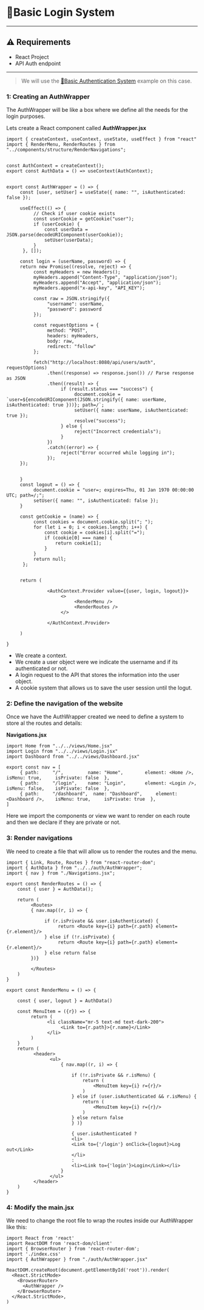 # 🔐Basic Login System
---
## ⚠️ Requirements
- React Project
- API Auth endpoint
---

> We will use the [🔐Basic Authentication System]() example on this case.

### 1: Creating an AuthWrapper
The AuthWrapper will be like a box where we define all the needs for the login purposes.

Lets create a React component called **AuthWrapper.jsx**

```
import { createContext, useContext, useState, useEffect } from "react"
import { RenderMenu, RenderRoutes } from "../components/structure/RenderNavigations";


const AuthContext = createContext();
export const AuthData = () => useContext(AuthContext);


export const AuthWrapper = () => {
     const [user, setUser] = useState({ name: "", isAuthenticated: false });

     useEffect(() => {
          // Check if user cookie exists
          const userCookie = getCookie("user");
          if (userCookie) {
              const userData = JSON.parse(decodeURIComponent(userCookie));
              setUser(userData);
          }
      }, []);

     const login = (userName, password) => {
     return new Promise((resolve, reject) => {
          const myHeaders = new Headers();
          myHeaders.append("Content-Type", "application/json");
          myHeaders.append("Accept", "application/json");
          myHeaders.append("x-api-key", "API_KEY");

          const raw = JSON.stringify({
               "username": userName,
               "password": password
          });

          const requestOptions = {
               method: "POST",
               headers: myHeaders,
               body: raw,
               redirect: "follow"
          };

          fetch("http://localhost:8080/api/users/auth", requestOptions)
               .then((response) => response.json()) // Parse response as JSON
               .then((result) => {
                    if (result.status === "success") {
                         document.cookie = `user=${encodeURIComponent(JSON.stringify({ name: userName, isAuthenticated: true }))}; path=/`;
                         setUser({ name: userName, isAuthenticated: true });
                         resolve("success");
                    } else {
                         reject("Incorrect credentials");
                    }
               })
               .catch((error) => {
                    reject("Error occurred while logging in");
               });
     });
          
          
     }
     const logout = () => {
          document.cookie = "user=; expires=Thu, 01 Jan 1970 00:00:00 UTC; path=/;";
          setUser({ name: "", isAuthenticated: false });
     }

     const getCookie = (name) => {
          const cookies = document.cookie.split("; ");
          for (let i = 0; i < cookies.length; i++) {
              const cookie = cookies[i].split("=");
              if (cookie[0] === name) {
                  return cookie[1];
              }
          }
          return null;
      };


     return (
          
               <AuthContext.Provider value={{user, login, logout}}>
                    <>
                         <RenderMenu />
                         <RenderRoutes />
                    </>
                    
               </AuthContext.Provider>
          
     )

}
```

- We create a context.
- We create a user object were we indicate the username and if its authenticated or not.
- A login request to the API that stores the information into the user object.
- A cookie system that allows us to save the user session until the logut.

### 2: Define the navigation of the website
Once we have the AuthWrapper created we need to define a system to store al the routes and details:

**Navigations.jsx**
```
import Home from "../../views/Home.jsx"
import Login from "../../views/Login.jsx"
import Dashboard from "../../views/Dashboard.jsx"

export const nav = [
     { path:     "/",         name: "Home",        element: <Home />,       isMenu: true,     isPrivate: false  },
     { path:     "/login",    name: "Login",       element: <Login />,      isMenu: false,    isPrivate: false  },
     { path:     "/dashboard",  name: "Dashboard",     element: <Dashboard />,    isMenu: true,     isPrivate: true  },
]
```
Here we import the components or view we want to render on each route and then we declare if they are private or not.

### 3: Render navigations
We need to create a file that will allow us to render the routes and the menu.

```
import { Link, Route, Routes } from "react-router-dom";
import { AuthData } from "../../auth/AuthWrapper";
import { nav } from "./Navigations.jsx";

export const RenderRoutes = () => {
    const { user } = AuthData();
        
    return (
         <Routes>
         { nav.map((r, i) => {
              
              if (r.isPrivate && user.isAuthenticated) {
                   return <Route key={i} path={r.path} element={r.element}/>
              } else if (!r.isPrivate) {
                   return <Route key={i} path={r.path} element={r.element}/>
              } else return false
         })}
         
         </Routes>
    )
}

export const RenderMenu = () => {
   
    const { user, logout } = AuthData()

    const MenuItem = ({r}) => {
         return (
               <li className="mr-5 text-md text-dark-200">
                    <Link to={r.path}>{r.name}</Link>
               </li>      
         )
    }
    return (
          <header>
                <ul>
                    { nav.map((r, i) => {
                        
                        if (!r.isPrivate && r.isMenu) {
                            return (
                                <MenuItem key={i} r={r}/>
                            )
                        } else if (user.isAuthenticated && r.isMenu) {
                            return (
                                <MenuItem key={i} r={r}/>
                            )
                        } else return false
                        } )}

                        { user.isAuthenticated ?
                        <li>
                        <Link to={'/login'} onClick={logout}>Log out</Link>
                        </li>
                        :
                        <li><Link to={'login'}>Login</Link></li> 
                    }
                </ul>              
          </header>
    )
}

```

### 4: Modify the main.jsx
We need to change the root file to wrap the routes inside our AuthWrapper like this:

```
import React from 'react'
import ReactDOM from 'react-dom/client'
import { BrowserRouter } from 'react-router-dom';
import './index.css'
import { AuthWrapper } from "./auth/AuthWrapper.jsx"

ReactDOM.createRoot(document.getElementById('root')).render(
  <React.StrictMode>
    <BrowserRouter>
      <AuthWrapper />
    </BrowserRouter>    
  </React.StrictMode>,
)
```